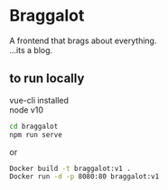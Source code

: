 # Braggalot  

A frontend that brags about everything.  
...its a blog.

## to run locally  

vue-cli installed  
node v10  

```sh
cd braggalot
npm run serve
```

or

```sh
Docker build -t braggalot:v1 .
Docker run -d -p 8080:80 braggalot:v1
```
